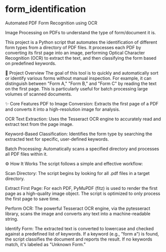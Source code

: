 # form_identification

Automated PDF Form Recognition using OCR

Image Processing on PDFs to understand the type of form/document it is.

This project is a Python script that automates the identification of different form types from a directory of PDF files. It processes each PDF by converting its first page into an image, performing Optical Character Recognition (OCR) to extract the text, and then classifying the form based on predefined keywords.

📜 Project Overview
The goal of this tool is to quickly and automatically sort or identify various forms without manual inspection. For example, it can distinguish between "Form A," "Form B," and "Form C" by reading the text on the first page. This is particularly useful for batch processing large volumes of scanned documents.

✨ Core Features
PDF to Image Conversion: Extracts the first page of a PDF and converts it into a high-resolution image for analysis.

OCR Text Extraction: Uses the Tesseract OCR engine to accurately read and extract text from the page image.

Keyword-Based Classification: Identifies the form type by searching the extracted text for specific, user-defined keywords.

Batch Processing: Automatically scans a specified directory and processes all PDF files within it.

⚙️ How It Works
The script follows a simple and effective workflow:

Scan Directory: The script begins by looking for all .pdf files in a target directory.

Extract First Page: For each PDF, PyMuPDF (fitz) is used to render the first page as a high-quality image object. The script is optimized to only process the first page to save time.

Perform OCR: The powerful Tesseract OCR engine, via the pytesseract library, scans the image and converts any text into a machine-readable string.

Identify Form: The extracted text is converted to lowercase and checked against a predefined list of keywords. If a keyword (e.g., "form a") is found, the script classifies the document and reports the result. If no keywords match, it's labeled as "Unknown Form."

